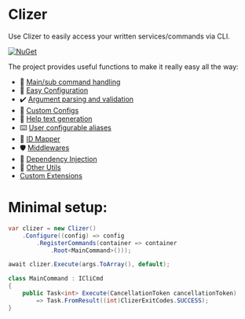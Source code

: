 # Clizer

Use Clizer to easily access your written services/commands via CLI.

[![NuGet](https://img.shields.io/nuget/v/clizer?label=Clizer)](https://www.nuget.org/packages/CLIzer/)

The project provides useful functions to make it really easy all the way:
- :rocket: [Main/sub command handling](docs/commands.md)
- :hammer: [Easy Configuration](docs/configuration.md)
- :heavy_check_mark: [Argument parsing and validation](docs/arguments.md)
- :bookmark: [Custom Configs](docs/custom_configs.md)
- :book: [Help text generation](docs/help.md)
- :keyboard: [User configurable aliases](docs/aliases.md)
- :link: [ID Mapper](docs/mapper.md)
- :shield: [Middlewares](docs/middlewares.md)
- :syringe: [Dependency Injection](docs/dependency_injection.md)
- :toolbox: [Other Utils](docs/utils.md)
- [Custom Extensions](docs/custom_extensions.md)

# Minimal setup:
```csharp
var clizer = new Clizer()
    .Configure((config) => config
        .RegisterCommands(container => container
            .Root<MainCommand>()));

await clizer.Execute(args.ToArray(), default);

class MainCommand : ICliCmd
{
    public Task<int> Execute(CancellationToken cancellationToken)
        => Task.FromResult((int)ClizerExitCodes.SUCCESS);
}
```
